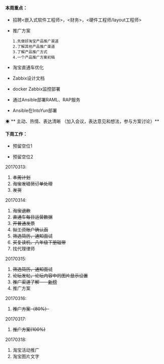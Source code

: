#### **本周重点：**

* 招聘&lt;嵌入式软件工程师&gt;，&lt;财务&gt;，&lt;硬件工程师/layout工程师&gt;

* 推广方案

  ```
  1.先做好淘宝产品推广渠道 
  2.了解其他产品推广渠道 
  3.了解产品推广方式 
  4.一个产品推广方案初稿
  ```

* 淘宝直通车优化

* Zabbix设计文档

* docker Zabbix监控部署

* 通过Ansible部署RAML、RAP服务

* Ansible在IntoYun部署

◉ ** 主动、热情、表达清晰 （加入会议，表达意见和想法，参与方案讨论）**

#### **下周工作：**

* 预留空位1

* 预留空位2

20170313:

1. ~~本周计划~~
2. ~~淘宝发错货订单处理~~
3. ~~发货~~

20170314:

1. ~~淘宝退款~~
2. ~~直通车每日运营数据~~
3. ~~开普通发票~~
4. ~~拟工资账户确认函~~
5. ~~筛选简历，通知面试~~
6. ~~买复读机、八年级下册磁带~~
7. 找代理律师

20170315:

1. ~~筛选简历，通知面试~~
2. ~~论坛发帖，论坛内容中的图片显示设置~~
3. ~~推广渠道了解——~~[~~新榜~~](http://www.newrank.cn)
4. 推广方案

20170316:

1. ~~推广方案（80%）~~

20170317:

1. ~~推广方案\(100%\)~~

20170318:

1. 淘宝活动推广
2. 淘宝图片文字



